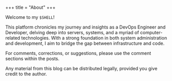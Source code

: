 +++
title = "About"
+++

Welcome to my `$SHELL`!

This platform chronicles my journey and insights as a DevOps Engineer and Developer, delving deep into servers, systems, and a myriad of computer-related technologies. With a strong foundation in both system administration and development, I aim to bridge the gap between infrastructure and code.

For comments, corrections, or suggestions, please use the comment sections within the posts.

Any material from this blog can be distributed legally, provided you give credit to the author.
